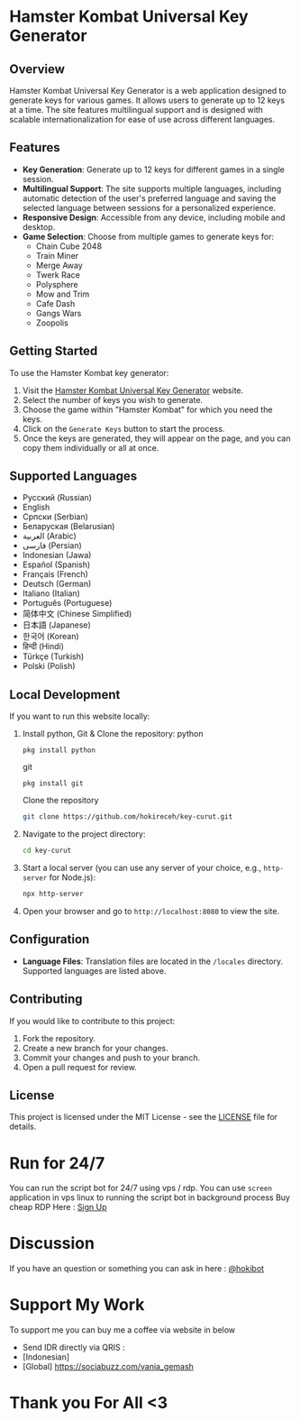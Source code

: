 # Hamster Kombat Universal Key Generator

## Overview

Hamster Kombat Universal Key Generator is a web application designed to generate keys for various games. It allows users to generate up to 12 keys at a time. The site features multilingual support and is designed with scalable internationalization for ease of use across different languages.

## Features

- **Key Generation**: Generate up to 12 keys for different games in a single session.
- **Multilingual Support**: The site supports multiple languages, including automatic detection of the user's preferred language and saving the selected language between sessions for a personalized experience.
- **Responsive Design**: Accessible from any device, including mobile and desktop.
- **Game Selection**: Choose from multiple games to generate keys for:
  - Chain Cube 2048
  - Train Miner
  - Merge Away
  - Twerk Race
  - Polysphere
  - Mow and Trim
  - Cafe Dash
  - Gangs Wars
  - Zoopolis

## Getting Started

To use the Hamster Kombat key generator:

1. Visit the [Hamster Kombat Universal Key Generator](https://github.com/hokireceh/key-curut/) website.
2. Select the number of keys you wish to generate.
3. Choose the game within "Hamster Kombat" for which you need the keys.
4. Click on the `Generate Keys` button to start the process.
5. Once the keys are generated, they will appear on the page, and you can copy them individually or all at once.

## Supported Languages

- Русский (Russian)
- English
- Српски (Serbian)
- Беларуская (Belarusian)
- العربية (Arabic)
- فارسی (Persian)
- Indonesian (Jawa)
- Español (Spanish)
- Français (French)
- Deutsch (German)
- Italiano (Italian)
- Português (Portuguese)
- 简体中文 (Chinese Simplified)
- 日本語 (Japanese)
- 한국어 (Korean)
- हिन्दी (Hindi)
- Türkçe (Turkish)
- Polski (Polish)

## Local Development

If you want to run this website locally:

1. Install python, Git & Clone the repository:
   python
   ```
   pkg install python
   ```

   git
   ```
   pkg install git
   ```
   Clone the repository
   ```bash
   git clone https://github.com/hokireceh/key-curut.git
3. Navigate to the project directory:
   ```bash
   cd key-curut
4. Start a local server (you can use any server of your choice, e.g., `http-server` for Node.js):
   ```bash
   npx http-server
5. Open your browser and go to `http://localhost:8080` to view the site.

## Configuration

- **Language Files**: Translation files are located in the `/locales` directory. Supported languages are listed above.

## Contributing

If you would like to contribute to this project:

1. Fork the repository.
2. Create a new branch for your changes.
3. Commit your changes and push to your branch.
4. Open a pull request for review.

## License

This project is licensed under the MIT License - see the [LICENSE](LICENSE) file for details.


# Run for 24/7 

You can run the script bot for 24/7 using vps / rdp. You can use `screen` application in vps linux to running the script bot in background process
Buy cheap RDP Here : [Sign Up](https://console.idcloudhost.com/referral/1n60rk)

# Discussion

If you have an question or something you can ask in here : [@hokibot](https://t.me/hokibot)

# Support My Work

To support me you can buy me a coffee via website in below

- Send IDR directly via QRIS : 
- [Indonesian] 
- [Global] https://sociabuzz.com/vania_gemash

# Thank you For All <3
